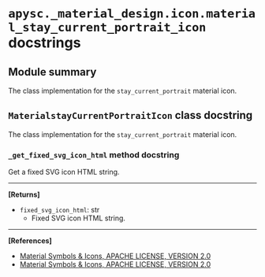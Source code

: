 # `apysc._material_design.icon.material_stay_current_portrait_icon` docstrings

## Module summary

The class implementation for the `stay_current_portrait` material icon.

## `MaterialstayCurrentPortraitIcon` class docstring

The class implementation for the `stay_current_portrait` material icon.

### `_get_fixed_svg_icon_html` method docstring

Get a fixed SVG icon HTML string.<hr>

**[Returns]**

- `fixed_svg_icon_html`: str
  - Fixed SVG icon HTML string.

<hr>

**[References]**

- [Material Symbols & Icons, APACHE LICENSE, VERSION 2.0](https://fonts.google.com/icons?icon.size=24&icon.color=%23e8eaed)
- [Material Symbols & Icons, APACHE LICENSE, VERSION 2.0](https://www.apache.org/licenses/LICENSE-2.0.html)